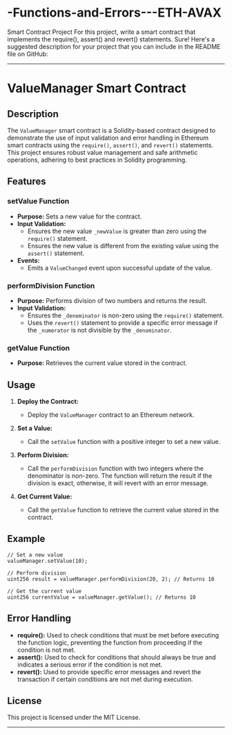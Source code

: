 # -Functions-and-Errors---ETH-AVAX
Smart Contract Project For this project, write a smart contract that implements the require(), assert() and revert() statements.
Sure! Here's a suggested description for your project that you can include in the README file on GitHub:

---

# ValueManager Smart Contract

## Description

The `ValueManager` smart contract is a Solidity-based contract designed to demonstrate the use of input validation and error handling in Ethereum smart contracts using the `require()`, `assert()`, and `revert()` statements. This project ensures robust value management and safe arithmetic operations, adhering to best practices in Solidity programming.

## Features

### setValue Function
- **Purpose:** Sets a new value for the contract.
- **Input Validation:** 
  - Ensures the new value `_newValue` is greater than zero using the `require()` statement.
  - Ensures the new value is different from the existing value using the `assert()` statement.
- **Events:**
  - Emits a `ValueChanged` event upon successful update of the value.

### performDivision Function
- **Purpose:** Performs division of two numbers and returns the result.
- **Input Validation:**
  - Ensures the `_denominator` is non-zero using the `require()` statement.
  - Uses the `revert()` statement to provide a specific error message if the `_numerator` is not divisible by the `_denominator`.

### getValue Function
- **Purpose:** Retrieves the current value stored in the contract.

## Usage

1. **Deploy the Contract:**
   - Deploy the `ValueManager` contract to an Ethereum network.

2. **Set a Value:**
   - Call the `setValue` function with a positive integer to set a new value.

3. **Perform Division:**
   - Call the `performDivision` function with two integers where the denominator is non-zero. The function will return the result if the division is exact, otherwise, it will revert with an error message.

4. **Get Current Value:**
   - Call the `getValue` function to retrieve the current value stored in the contract.

## Example

```solidity
// Set a new value
valueManager.setValue(10);

// Perform division
uint256 result = valueManager.performDivision(20, 2); // Returns 10

// Get the current value
uint256 currentValue = valueManager.getValue(); // Returns 10
```

## Error Handling

- **require():** Used to check conditions that must be met before executing the function logic, preventing the function from proceeding if the condition is not met.
- **assert():** Used to check for conditions that should always be true and indicates a serious error if the condition is not met.
- **revert():** Used to provide specific error messages and revert the transaction if certain conditions are not met during execution.

## License

This project is licensed under the MIT License.

---

